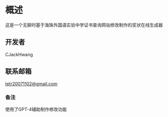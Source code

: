 # 概述
这是一个无聊时基于海珠外国语实验中学证书查询网站修改制作的奖状在线生成器
## 开发者
CJackHwang
## 联系邮箱
tetr20071102@gmail.com
### 备注
使用了GPT-4辅助制作修改功能
